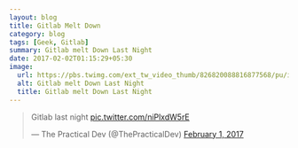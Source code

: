 ```yaml
---
layout: blog
title: Gitlab Melt Down
category: blog
tags: [Geek, Gitlab]  
summary: Gitlab melt Down Last Night
date: 2017-02-02T01:15:29+05:30
image:
  url: https://pbs.twimg.com/ext_tw_video_thumb/826820088816877568/pu/img/Mg3Rs3gNSFwzScAJ.jpg
  alt: Gitlab melt Down Last Night
  title: Gitlab melt Down Last Night
---
```


<blockquote class="twitter-video" data-lang="en"><p lang="en" dir="ltr">Gitlab last night <a href="https://t.co/niPlxdW5rE">pic.twitter.com/niPlxdW5rE</a></p>&mdash; The Practical Dev (@ThePracticalDev) <a href="https://twitter.com/ThePracticalDev/status/826820232278847490">February 1, 2017</a></blockquote>
<script async src="//platform.twitter.com/widgets.js" charset="utf-8"></script>
